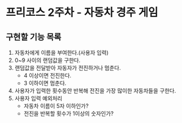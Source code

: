 # 프리코스 2주차 - 자동차 경주 게임
## 구현할 기능 목록
1. 자동차에게 이름을 부여한다.(사용자 입력)
2. 0~9 사이의 랜덤값을 구한다.
3. 랜덤값을 전달받아 자동자가 전진하거나 멈춘다.
    * 4 이상이면 전진한다.
    * 3 이하이면 멈춘다.
4. 사용자가 입력한 횟수동안 반복해 전진을 가장 많이한 자동차들을 구한다.
5. 사용자 입력 예외처리
    * 자동차 이름이 5자 이하인가?
    * 전진을 반복할 횟수가 1이상의 숫자인가?
